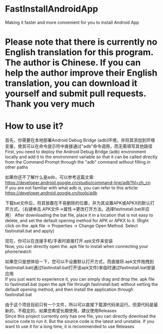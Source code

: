 # FastInstallAndroidApp  
Making it faster and more convenient for you to install Android App  
# Please note that there is currently no English translation for this program. The author is Chinese. If you can help the author improve their English translation, you can download it yourself and submit pull requests. Thank you very much  
# How to use it?  
首先，你需要在本地部署Android Debug Bridge (adb)环境，并将其添加到环境变量，使其可以在命令提示符中直接通过"adb"命令调用，而无需填写其他路径  
First, you need to deploy the Android Debug Bridge (adb) environment locally and add it to the environment variable so that it can be called directly from the Command Prompt through the "adb" command without filling in other paths  
  
如果你还不了解什么是adb，可以参考这篇文章: https://developer.android.google.cn/studio/command-line/adb?hl=zh_cn  
If you are not familiar with what adb is, you can refer to this article: https://developer.android.google.cn/tools/adb  
  
下载bat文件后，将其放置在不易删除的位置，并为其设置APK或APKX的默认打开方式。（右键单击.APK文件->属性->更改打开方法。选择fastinstall.bat并应用） 
After downloading the bat file, place it in a location that is not easy to delete, and set the default opening method for APK or APKX to it. (Right click on the .apk file -> Properties -> Change Open Method. Select fastinstall.bat and apply)  
  
现在，你可以在连接手机/手表时直接打开.apk文件来安装  
Now, you can directly open the. apk file to install when connecting your phone/watch  
  
如果您只是想体验一下，您可以不设置默认打开方式，而直接将.apk文件拖拽到fastinstall.bat(通过fastinstall.bat打开该apk文件)来临时通过fastinstall.bat安装应用  
If you just want to experience it, you can simply drag and drop the. apk file to fastinstall.bat (open the apk file through fastinstall.bat) without setting the default opening method, and then install the application through fastinstall.bat  
  
由于这个项目目前只有一个文件，所以可以直接下载源代码来运行。但源代码是最新的，不稳定的，如果您希望长期使用，建议使用Releases  
Since this project currently only has one file, you can directly download the source code to run it. But the source code is the latest and unstable. If you want to use it for a long time, it is recommended to use Releases  
